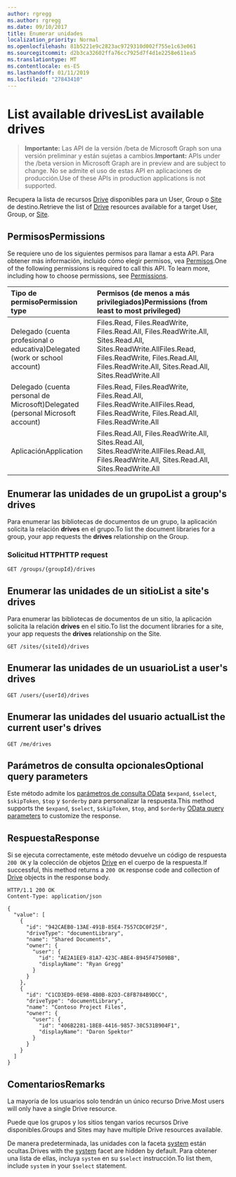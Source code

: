 ```yaml
---
author: rgregg
ms.author: rgregg
ms.date: 09/10/2017
title: Enumerar unidades
localization_priority: Normal
ms.openlocfilehash: 81b5221e9c2823ac9729310d002f755e1c63e061
ms.sourcegitcommit: d2b3ca32602ffa76cc7925d7f4d1e2258e611ea5
ms.translationtype: MT
ms.contentlocale: es-ES
ms.lasthandoff: 01/11/2019
ms.locfileid: "27843410"
---
```

# <a name="list-available-drives"></a><span data-ttu-id="4a7b0-102">List available drives</span><span class="sxs-lookup"><span data-stu-id="4a7b0-102">List available drives</span></span>

> <span data-ttu-id="4a7b0-103">**Importante:** Las API de la versión /beta de Microsoft Graph son una versión preliminar y están sujetas a cambios.</span><span class="sxs-lookup"><span data-stu-id="4a7b0-103">**Important:** APIs under the /beta version in Microsoft Graph are in preview and are subject to change.</span></span> <span data-ttu-id="4a7b0-104">No se admite el uso de estas API en aplicaciones de producción.</span><span class="sxs-lookup"><span data-stu-id="4a7b0-104">Use of these APIs in production applications is not supported.</span></span>

<span data-ttu-id="4a7b0-105">Recupera la lista de recursos [Drive](../resources/drive.md) disponibles para un User, Group o [Site](../resources/site.md) de destino.</span><span class="sxs-lookup"><span data-stu-id="4a7b0-105">Retrieve the list of [Drive](../resources/drive.md) resources available for a target User, Group, or [Site](../resources/site.md).</span></span>

## <a name="permissions"></a><span data-ttu-id="4a7b0-106">Permisos</span><span class="sxs-lookup"><span data-stu-id="4a7b0-106">Permissions</span></span>

<span data-ttu-id="4a7b0-p102">Se requiere uno de los siguientes permisos para llamar a esta API. Para obtener más información, incluido cómo elegir permisos, vea [Permisos](/graph/permissions-reference).</span><span class="sxs-lookup"><span data-stu-id="4a7b0-p102">One of the following permissions is required to call this API. To learn more, including how to choose permissions, see [Permissions](/graph/permissions-reference).</span></span>

|<span data-ttu-id="4a7b0-109">Tipo de permiso</span><span class="sxs-lookup"><span data-stu-id="4a7b0-109">Permission type</span></span>      | <span data-ttu-id="4a7b0-110">Permisos (de menos a más privilegiados)</span><span class="sxs-lookup"><span data-stu-id="4a7b0-110">Permissions (from least to most privileged)</span></span>              |
|:--------------------|:---------------------------------------------------------|
|<span data-ttu-id="4a7b0-111">Delegado (cuenta profesional o educativa)</span><span class="sxs-lookup"><span data-stu-id="4a7b0-111">Delegated (work or school account)</span></span> | <span data-ttu-id="4a7b0-112">Files.Read, Files.ReadWrite, Files.Read.All, Files.ReadWrite.All, Sites.Read.All, Sites.ReadWrite.All</span><span class="sxs-lookup"><span data-stu-id="4a7b0-112">Files.Read, Files.ReadWrite, Files.Read.All, Files.ReadWrite.All, Sites.Read.All, Sites.ReadWrite.All</span></span>    |
|<span data-ttu-id="4a7b0-113">Delegado (cuenta personal de Microsoft)</span><span class="sxs-lookup"><span data-stu-id="4a7b0-113">Delegated (personal Microsoft account)</span></span> | <span data-ttu-id="4a7b0-114">Files.Read, Files.ReadWrite, Files.Read.All, Files.ReadWrite.All</span><span class="sxs-lookup"><span data-stu-id="4a7b0-114">Files.Read, Files.ReadWrite, Files.Read.All, Files.ReadWrite.All</span></span>    |
|<span data-ttu-id="4a7b0-115">Aplicación</span><span class="sxs-lookup"><span data-stu-id="4a7b0-115">Application</span></span> | <span data-ttu-id="4a7b0-116">Files.Read.All, Files.ReadWrite.All, Sites.Read.All, Sites.ReadWrite.All</span><span class="sxs-lookup"><span data-stu-id="4a7b0-116">Files.Read.All, Files.ReadWrite.All, Sites.Read.All, Sites.ReadWrite.All</span></span> |

## <a name="list-a-groups-drives"></a><span data-ttu-id="4a7b0-117">Enumerar las unidades de un grupo</span><span class="sxs-lookup"><span data-stu-id="4a7b0-117">List a group's drives</span></span>

<span data-ttu-id="4a7b0-118">Para enumerar las bibliotecas de documentos de un grupo, la aplicación solicita la relación **drives** en el grupo.</span><span class="sxs-lookup"><span data-stu-id="4a7b0-118">To list the document libraries for a group, your app requests the **drives** relationship on the Group.</span></span>

### <a name="http-request"></a><span data-ttu-id="4a7b0-119">Solicitud HTTP</span><span class="sxs-lookup"><span data-stu-id="4a7b0-119">HTTP request</span></span>

<!-- {"blockType": "request", "name": "group-list-drives", "scopes": "groups.read.all" } -->

```http
GET /groups/{groupId}/drives
```

## <a name="list-a-sites-drives"></a><span data-ttu-id="4a7b0-120">Enumerar las unidades de un sitio</span><span class="sxs-lookup"><span data-stu-id="4a7b0-120">List a site's drives</span></span>

<span data-ttu-id="4a7b0-121">Para enumerar las bibliotecas de documentos de un sitio, la aplicación solicita la relación **drives** en el sitio.</span><span class="sxs-lookup"><span data-stu-id="4a7b0-121">To list the document libraries for a site, your app requests the **drives** relationship on the Site.</span></span>

<!-- {"blockType": "request", "name": "site-list-drives", "scopes": "sites.read.all" } -->

```http
GET /sites/{siteId}/drives
```

## <a name="list-a-users-drives"></a><span data-ttu-id="4a7b0-122">Enumerar las unidades de un usuario</span><span class="sxs-lookup"><span data-stu-id="4a7b0-122">List a user's drives</span></span>

<!-- {"blockType": "request", "name": "user-list-drives", "scopes": "files.read.all" } -->

```http
GET /users/{userId}/drives
```

## <a name="list-the-current-users-drives"></a><span data-ttu-id="4a7b0-123">Enumerar las unidades del usuario actual</span><span class="sxs-lookup"><span data-stu-id="4a7b0-123">List the current user's drives</span></span>

<!-- {"blockType": "request", "name": "enum-drives", "scopes": "files.read" } -->

```http
GET /me/drives
```

## <a name="optional-query-parameters"></a><span data-ttu-id="4a7b0-124">Parámetros de consulta opcionales</span><span class="sxs-lookup"><span data-stu-id="4a7b0-124">Optional query parameters</span></span>

<span data-ttu-id="4a7b0-125">Este método admite los [parámetros de consulta OData](/graph/query-parameters) `$expand`, `$select`, `$skipToken`, `$top` y `$orderby` para personalizar la respuesta.</span><span class="sxs-lookup"><span data-stu-id="4a7b0-125">This method supports the `$expand`, `$select`, `$skipToken`, `$top`, and `$orderby` [OData query parameters](/graph/query-parameters) to customize the response.</span></span>

## <a name="response"></a><span data-ttu-id="4a7b0-126">Respuesta</span><span class="sxs-lookup"><span data-stu-id="4a7b0-126">Response</span></span>

<span data-ttu-id="4a7b0-127">Si se ejecuta correctamente, este método devuelve un código de respuesta `200 OK` y la colección de objetos [Drive](../resources/drive.md) en el cuerpo de la respuesta.</span><span class="sxs-lookup"><span data-stu-id="4a7b0-127">If successful, this method returns a `200 OK` response code and collection of [Drive](../resources/drive.md) objects in the response body.</span></span>

<!-- { "blockType": "response", 
       "@odata.type": "Collection(microsoft.graph.drive)",
       "name": ["group-list-drives", "site-list-drives", "user-list-drives", "enum-drives"],
       "truncated": true } -->

```http
HTTP/1.1 200 OK
Content-Type: application/json

{
  "value": [
    {
      "id": "942CAEB0-13AE-491B-85E4-7557CDC0F25F",
      "driveType": "documentLibrary",
      "name": "Shared Documents",
      "owner": {
        "user": {
          "id": "AE2A1EE9-81A7-423C-ABE4-B945F47509BB",
          "displayName": "Ryan Gregg"
        }
      }
    },
    {
      "id": "C1CD3ED9-0E98-4B0B-82D3-C8FB784B9DCC",
      "driveType": "documentLibrary",
      "name": "Contoso Project Files",
      "owner": {
        "user": {
          "id": "406B2281-18E8-4416-9857-38C531B904F1",
          "displayName": "Daron Spektor"
        }
      }
    }
  ]
}
```

## <a name="remarks"></a><span data-ttu-id="4a7b0-128">Comentarios</span><span class="sxs-lookup"><span data-stu-id="4a7b0-128">Remarks</span></span>

<span data-ttu-id="4a7b0-129">La mayoría de los usuarios solo tendrán un único recurso Drive.</span><span class="sxs-lookup"><span data-stu-id="4a7b0-129">Most users will only have a single Drive resource.</span></span>

<span data-ttu-id="4a7b0-130">Puede que los grupos y los sitios tengan varios recursos Drive disponibles.</span><span class="sxs-lookup"><span data-stu-id="4a7b0-130">Groups and Sites may have multiple Drive resources available.</span></span>

<span data-ttu-id="4a7b0-131">De manera predeterminada, las unidades con la faceta [system][] están ocultas.</span><span class="sxs-lookup"><span data-stu-id="4a7b0-131">Drives with the [system][] facet are hidden by default.</span></span>
<span data-ttu-id="4a7b0-132">Para obtener una lista de ellas, incluya `system` en su `$select` instrucción.</span><span class="sxs-lookup"><span data-stu-id="4a7b0-132">To list them, include `system` in your `$select` statement.</span></span>

[system]: ../resources/systemfacet.md

<!-- {
  "type": "#page.annotation",
  "description": "List the available drives for a user, group, or site.",
  "keywords": "drive,onedrive.drive,list drives",
  "section": "documentation",
  "tocPath": "Drives/List drives"
} -->

